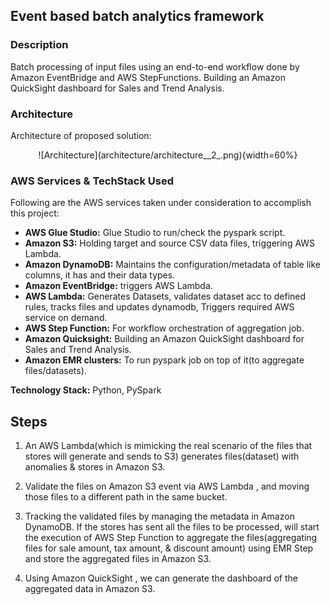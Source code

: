 
## Event based batch analytics framework
<!-- Choose a self-explaining name for your project. -->

### Description
Batch processing of input files using an end-to-end workflow done by Amazon EventBridge and AWS StepFunctions. Building an Amazon QuickSight dashboard for Sales and Trend Analysis.

<!-- ## Badges
On some READMEs, you may see small images that convey metadata, such as whether or not all the tests are passing for the project. You can use Shields to add some to your README. Many services also have instructions for adding a badge. -->

### Architecture
Architecture of proposed solution:
<div align="center">
![Architecture](architecture/architecture__2_.png){width=60%}
</div>

### AWS Services & TechStack Used

Following are the AWS services taken under consideration to accomplish this project:

- **AWS Glue Studio:** Glue Studio to run/check the pyspark script.<br>
- **Amazon S3:** Holding target and source CSV data files, triggering AWS Lambda.<br>
- **Amazon DynamoDB:** Maintains the configuration/metadata of table like columns, it has and their data types.<br>
- **Amazon EventBridge:** triggers AWS Lambda.<br>
- **AWS Lambda:** Generates Datasets, validates dataset acc to defined rules, tracks files and updates dynamodb, Triggers required AWS service on demand.<br>
- **AWS Step Function:** For workflow orchestration of aggregation job.<br>
- **Amazon Quicksight:** Building an Amazon QuickSight dashboard for Sales and Trend Analysis.<br>
- **Amazon EMR clusters:** To run pyspark job on top of it(to aggregate files/datasets).<br>

**Technology Stack:** Python, PySpark

<!-- ## Installation
Within a particular ecosystem, there may be a common way of installing things, such as using Yarn, NuGet, or Homebrew. However, consider the possibility that whoever is reading your README is a novice and would like more guidance. Listing specific steps helps remove ambiguity and gets people to using your project as quickly as possible. If it only runs in a specific context like a particular programming language version or operating system or has dependencies that have to be installed manually, also add a Requirements subsection. -->

## Steps
1. An AWS Lambda(which is mimicking the real scenario of the files that stores will generate and sends to S3) generates files(dataset) with anomalies & stores in Amazon S3.<br>

2. Validate the files on Amazon S3 event via AWS Lambda , and moving those files to a different path in the same bucket.<br>

3. Tracking the validated files by managing the metadata in Amazon DynamoDB. If the stores has sent all the files to be processed, will start the execution of AWS Step Function to aggregate the files(aggregating files for sale amount, tax amount, & discount amount) using EMR Step and store the aggregated files in Amazon S3.<br>

4. Using Amazon QuickSight , we can generate the dashboard of the aggregated data in Amazon S3.<br>


